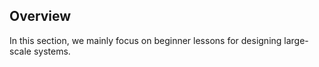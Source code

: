 ## Overview
  In this section, we mainly focus on beginner lessons for designing large-scale systems.